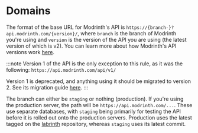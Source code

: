 # Domains

The format of the base URL for Modrinth's API is `https://{branch-}?api.modrinth.com/{version}/`, where `branch` is the branch of Modrinth you're using and `version` is the version of the API you are using (the latest version of which is v2). You can learn more about how Modrinth's API versions work [here](versioning.md).

:::note
Version 1 of the API is the only exception to this rule, as it was the following: `https://api.modrinth.com/api/v1/`

Version 1 is deprecated, and anything using it should be migrated to version 2. See its migration guide [here](migrations/v1-to-v2.md).
:::

The branch can either be `staging` or nothing (production). If you're using the production server, the path will be `https://api.modrinth.com/...`. These use separate databases, with `staging` being primarily for testing the API before it is rolled out onto the production servers. Production uses the latest tagged on the [labrinth](https://github.com/modrinth/labrinth) repository, whereas `staging` uses its latest commit.
